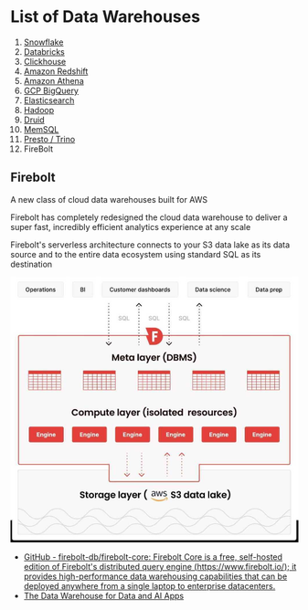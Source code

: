 # List of Data Warehouses

1. [Snowflake](data-warehouses/snowflake/readme.md)
2. [Databricks](data-warehouses/databricks/readme.md)
3. [Clickhouse](data-warehouses/clickhouse/readme.md)
4. [Amazon Redshift](databases-sql/aws-redshift/readme.md)
5. [Amazon Athena](cloud/aws/analytics/amazon-athena.md)
6. [GCP BigQuery](data-warehouses/bigquery/readme.md)
7. [Elasticsearch](technologies/elasticsearch/readme.md)
8. [Hadoop](technologies/apache-hadoop/readme.md)
9. [Druid](databases-nosql/druid/readme.md)
10. [MemSQL](databases-sql/memsql/readme.md)
11. [Presto / Trino](technologies/others/presto.md)
12. FireBolt

## Firebolt

A new class of cloud data warehouses built for AWS

Firebolt has completely redesigned the cloud data warehouse to deliver a super fast, incredibly efficient analytics experience at any scale

Firebolt's serverless architecture connects to your S3 data lake as its data source and to the entire data ecosystem using standard SQL as its destination

![image](../media/Data-Warehousing_Databases-image1.jpg)

- [GitHub - firebolt-db/firebolt-core: Firebolt Core is a free, self-hosted edition of Firebolt's distributed query engine (https://www.firebolt.io/); it provides high-performance data warehousing capabilities that can be deployed anywhere from a single laptop to enterprise datacenters.](https://github.com/firebolt-db/firebolt-core)
- [The Data Warehouse for Data and AI Apps](https://www.firebolt.io/)
